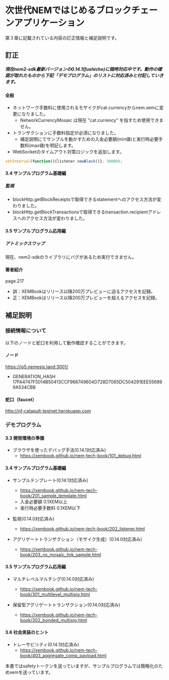 # 次世代NEMではじめるブロックチェーンアプリケーション
第３章に記載されている内容の訂正情報と補足説明です。

## 訂正

##### 現在nem2-sdk最新バージョンの0.14.1(fushicho)に随時対応中です。動作の確認が取れたものから下記「デモプログラム」のリストに対応済みと付記していきます。

#### 全般
- ネットワーク手数料に使用されるモザイクがcat.currencyからnem.xemに変更になりました。
  - NetworkCurrencyMosaic は現在 "cat.currency" を指すため使用できません。
- トランザクションに手数料指定が必須になりました。
  - 補足説明にてサンプルを動かすための入金必要額(min値)と実行時必要手数料(max値)を明記します。
- WebSocketのタイムアウト対策ロジックを追加します。

```js
setInterval(function(){listener.newBlock()}, 30000);
```

#### 3.4 サンプルプログラム基礎編
##### 監視
- blockHttp.getBlockReceiptsで取得できるstatementへのアクセス方法が変わりました。
- blockHttp.getBlockTransactionsで取得できるtransaction.recipientアドレスへのアクセス方法が変わりました。

#### 3.5 サンプルプログラム応用編
##### アトミックスワップ
現在、nem2-sdkのライブラリにバグがあるため実行できません。

#### 著者紹介 
page.217 
- 誤：XEMBookはリリース以降200万プレビューに迫るアクセスを記録。
- 正：XEMBookはリリース以降200万プレビューを超えるアクセスを記録。

## 補足説明

### 接続情報について

以下のノードと蛇口を利用して動作確認することができます。

#### ノード
https://jp5.nemesis.land:3001/
- GENERATION_HASH 17FA4747F5014B50413CCF968749604D728D7065DC504291EEE556899A534CBB

#### 蛇口（faucet） 
http://nf-catapult-testnet.herokuapp.com

### デモプログラム
#### 3.3 開発環境の準備

- ブラウザを使ったデバッグ手法(0.14.1対応済み)
  - https://xembook.github.io/nem-tech-book/101_debug.html

#### 3.4 サンプルプログラム基礎編
- サンプルテンプレート(0.14.1対応済み)
  - https://xembook.github.io/nem-tech-book/201_sample_template.html
  - 入金必要額 0.1XEM以上
  - 実行時必要手数料 0.1XEM以下
　　
- 監視(0.14.0対応済み)
  - https://xembook.github.io/nem-tech-book/202_listener.html

- アグリゲートトランザクション（モザイク⽣成）(0.14.0対応済み)
  - https://xembook.github.io/nem-tech-book/203_ns_mosaic_link_sample.html
  
    
#### 3.5 サンプルプログラム応用編
- マルチレベルマルチシグ(0.14.0対応済み)
  - https://xembook.github.io/nem-tech-book/301_multilevel_multisig.html
  
- 保留型アグリゲートトランザクション(0.14.0対応済み)
  - https://xembook.github.io/nem-tech-book/302_bonded_multisig.html

#### 3.6 社会実装のヒント
- トレーサビリティ(0.14.1対応済み)
  - https://xembook.github.io/nem-tech-book/403_aggregate_comp_payload.html

本書ではsafetyトークンを送っていますが、サンプルプログラムでは簡略化のためxemを送っています。
